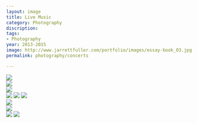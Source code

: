 ```yaml
---
layout: image
title: Live Music
category: Photography
discription:
tags:
- Photography
year: 2013-2015
image: http://www.jarrettfuller.com/portfolio/images/essay-book_03.jpg
permalink: photography/concerts

---
```



<img src="https://c2.staticflickr.com/6/5800/21832721041_0b6e6efdf8_h.jpg">

<div class="images-left"><img src="https://c1.staticflickr.com/1/573/21635290918_5cd51aa9cd_b.jpg"></div>
<div class="images-right"><img src="https://c1.staticflickr.com/1/658/21638543310_d1d47d8226_b.jpg"> </div>

<img src="https://c1.staticflickr.com/1/600/21835916851_eb8bfd2ee3_h.jpg">
<img src="https://c1.staticflickr.com/1/590/21663351848_e99a9ce2f7_h.jpg">
<img src="https://c1.staticflickr.com/1/684/21839307342_753946d9ef_h.jpg">

<div class="images-left"><img src="https://c2.staticflickr.com/6/5830/21839307942_6d64061f44_h.jpg"></div>
<div class="images-right"><img src="https://c1.staticflickr.com/1/751/21861110791_9e6ea1a229_h.jpg"> </div>


<img src="https://c2.staticflickr.com/6/5735/21825231356_67ebf0b1b2_h.jpg">
<img src="https://c2.staticflickr.com/6/5727/21800418486_b8972bd605_h.jpg">
